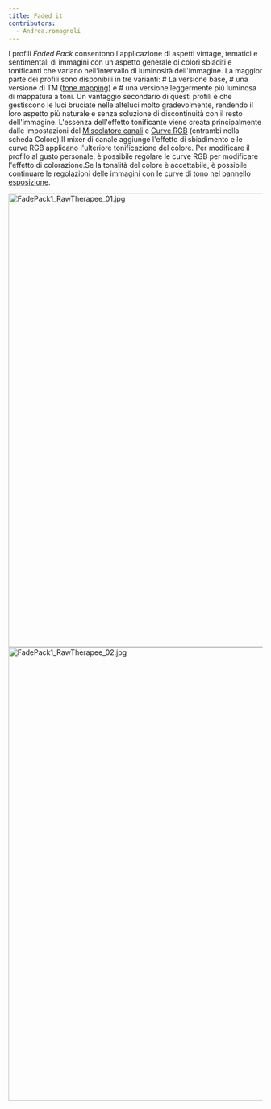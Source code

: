 ```yaml
---
title: Faded it
contributors:
  - Andrea.romagnoli
---
```


I profili *Faded Pack* consentono l'applicazione di aspetti vintage,
tematici e sentimentali di immagini con un aspetto generale di colori
sbiaditi e tonificanti che variano nell'intervallo di luminosità
dell'immagine. La maggior parte dei profili sono disponibili in tre
varianti: \# La versione base, \# una versione di TM ([tone
mapping](Tone_Mapping.md)) e \# una versione leggermente più
luminosa di mappatura a toni. Un vantaggio secondario di questi profili
è che gestiscono le luci bruciate nelle alteluci molto gradevolmente,
rendendo il loro aspetto più naturale e senza soluzione di discontinuità
con il resto dell'immagine. L'essenza dell'effetto tonificante viene
creata principalmente dalle impostazioni del [Miscelatore
canali](Channel_Mixer/it.md) e [Curve
RGB](Curve_RGB/it.md) (entrambi nella scheda Colore).Il mixer di
canale aggiunge l'effetto di sbiadimento e le curve RGB applicano
l'ulteriore tonificazione del colore. Per modificare il profilo al gusto
personale, è possibile regolare le curve RGB per modificare l'effetto di
colorazione.Se la tonalità del colore è accettabile, è possibile
continuare le regolazioni delle immagini con le curve di tono nel
pannello [esposizione](exposure/it.md).

<img src="FadePack1_RawTherapee_01.jpg"
title="FadePack1_RawTherapee_01.jpg" width="900"
alt="FadePack1_RawTherapee_01.jpg" />
<img src="FadePack1_RawTherapee_02.jpg"
title="FadePack1_RawTherapee_02.jpg" width="900"
alt="FadePack1_RawTherapee_02.jpg" />
